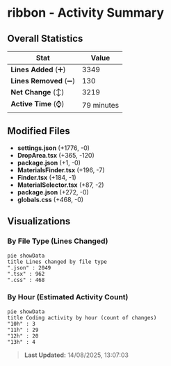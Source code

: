 # ribbon - Activity Summary 

## Overall Statistics

| Stat                   | Value                                                             |
| ---------------------- | ----------------------------------------------------------------- |
| **Lines Added** (➕)   | 3349                                          |
| **Lines Removed** (➖) | 130                                        |
| **Net Change** (↕)    | 3219                |
| **Active Time** (⌚)   | 79 minutes |


## Modified Files
- **settings.json** (+1776, -0)
- **DropArea.tsx** (+365, -120)
- **package.json** (+1, -0)
- **MaterialsFinder.tsx** (+196, -7)
- **Finder.tsx** (+184, -1)
- **MaterialSelector.tsx** (+87, -2)
- **package.json** (+272, -0)
- **globals.css** (+468, -0)

## Visualizations

### By File Type (Lines Changed)

```mermaid
pie showData
title Lines changed by file type
".json" : 2049
".tsx" : 962
".css" : 468
```

### By Hour (Estimated Activity Count)

```mermaid
pie showData
title Coding activity by hour (count of changes)
"10h" : 3
"11h" : 29
"12h" : 20
"13h" : 4
```


> **Last Updated:** 14/08/2025, 13:07:03